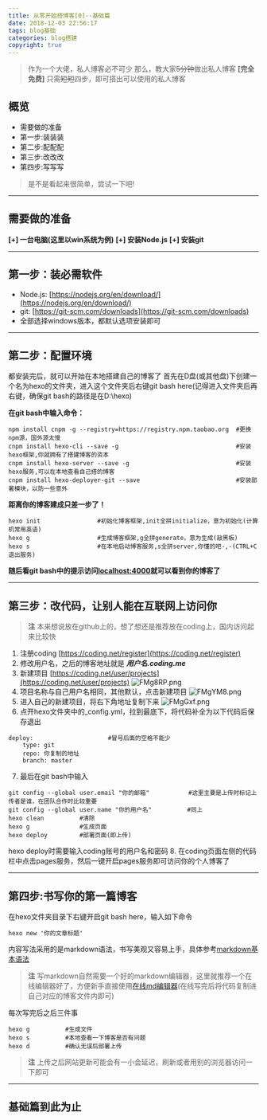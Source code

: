 ```yaml
---
title: 从零开始搭博客[0]--基础篇
date: 2018-12-03 22:56:17
tags: blog基础
categories: blog搭建
copyright: true
---
```

> 作为一个大佬，私人博客必不可少
> 那么，教大家~~5分钟~~做出私人博客 **[完全免费]**
> 只需~~短短~~四步，即可搭出可以使用的私人博客
## 概览
* 需要做的准备
* 第一步:装装装
* 第二步:配配配
* 第三步:改改改
* 第四步:写写写

> 是不是看起来很简单，尝试一下吧!
***
<!-- more -->
## 需要做的准备
**[+] 一台电脑(这里以win系统为例)**
**[+] 安装Node.js**
**[+] 安装git**

***
## 第一步：装必需软件
-  Node.js: [https://nodejs.org/en/download/](https://nodejs.org/en/download/)
-  git: [https://git-scm.com/downloads](https://git-scm.com/downloads)
-  全部选择windows版本，都默认选项安装即可
***
## 第二步：配置环境
都安装完后，就可以开始在本地搭建自己的博客了
首先在D盘(或其他盘)下创建一个名为hexo的文件夹，进入这个文件夹后右键git bash here(记得进入文件夹后再右键，确保git bash的路径是在D:\hexo)

**在git bash中输入命令：**
```
npm install cnpm -g --registry=https://registry.npm.taobao.org  #更换npm源，国外源太慢
cnpm install hexo-cli --save -g                                 #安装hexo框架,你就拥有了搭建博客的资本
cnpm install hexo-server --save -g                              #安装hexo服务,可以在本地查看自己搭的博客
cnpm install hexo-deployer-git --save                           #安装部署模块，以防一些意外
```
**距离你的博客建成只差一步了！**
```
hexo init                #初始化博客框架,init全拼initialize，意为初始化(计算机常用英语)
hexo g                   #生成博客框架,g全拼generate，意为生成(敲黑板)
hexo s                   #在本地启动博客服务,s全拼server,你懂的吧-,-(CTRL+C退出服务)
```
**随后看git bash中的提示访问[localhost:4000](localhost:4000)就可以看到你的博客了**
***
## 第三步：改代码，让别人能在互联网上访问你
>**注** 本来想说放在github上的，想了想还是推荐放在coding上，国内访问起来比较快

1. 注册coding  [https://coding.net/register](https://coding.net/register)
2. 修改用户名，之后的博客地址就是  ***用户名.coding.me***
3. 新建项目  [https://coding.net/user/projects](https://coding.net/user/projects)
![FMg8RP.png](https://s1.ax1x.com/2018/12/03/FMg8RP.png)
4. 项目名称与自己用户名相同，其他默认，点击新建项目
![FMgYM8.png](https://s1.ax1x.com/2018/12/03/FMgYM8.png)
5. 进入自己的新建项目，将右下角地址复制下来
![FMgGxf.png](https://s1.ax1x.com/2018/12/03/FMgGxf.png)
6. 点开hexo文件夹中的_config.yml，拉到最底下，将代码补全为以下代码后保存退出
```
deploy:                     #冒号后面的空格不能少
    type: git
    repo: 你复制的地址
    branch: master
```
7. 最后在git bash中输入
```
git config --global user.email "你的邮箱"           #这里主要是上传时标记上传者是谁，在团队合作时比较重要
git config --global user.name "你的用户名"          #同上
hexo clean          #清除
hexo g              #生成页面
hexo deploy         #部署页面(即上传)
```
hexo deploy时需要输入coding账号的用户名和密码
8. 在coding页面左侧的代码栏中点击pages服务，然后一键开启pages服务即可访问你的个人博客了
***
## 第四步:书写你的第一篇博客
在hexo文件夹目录下右键开启git bash here，输入如下命令
```
hexo new '你的文章标题'			       
```
内容写法采用的是markdown语法，书写美观又容易上手，具体参考[markdown基本语法](https://www.jianshu.com/p/191d1e21f7ed)
>**注**    写markdown自然需要一个好的markdown编辑器，这里就推荐一个在线编辑器好了，方便新手直接使用[在线md编辑器](http://mahua.jser.me)(在线写完后将代码复制进自己对应的博客文件内即可)

每次写完后之后三件事
```
hexo g          #生成文件
hexo s          #本地查看一下博客是否有问题
hexo d          #确认无误后部署上传
```
>**注** 上传之后网站更新可能会有一小会延迟，刷新或者用别的浏览器访问一下即可
***
## 基础篇到此为止